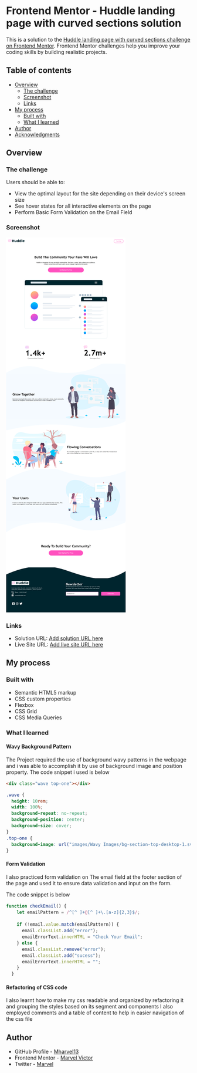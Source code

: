 # Frontend Mentor - Huddle landing page with curved sections solution

This is a solution to the [Huddle landing page with curved sections challenge on Frontend Mentor](https://www.frontendmentor.io/challenges/huddle-landing-page-with-curved-sections-5ca5ecd01e82137ec91a50f2). Frontend Mentor challenges help you improve your coding skills by building realistic projects. 

## Table of contents

- [Overview](#overview)
  - [The challenge](#the-challenge)
  - [Screenshot](#screenshot)
  - [Links](#links)
- [My process](#my-process)
  - [Built with](#built-with)
  - [What I learned](#what-i-learned)
  <!-- - [Useful resources](#useful-resources) -->
- [Author](#author)
- [Acknowledgments](#acknowledgments)


## Overview

### The challenge

Users should be able to:

- View the optimal layout for the site depending on their device's screen size
- See hover states for all interactive elements on the page
- Perform Basic Form Validation on the Email Field

### Screenshot

![My Solution Screenshot](./Screenshot(Desktop).png)


### Links

- Solution URL: [Add solution URL here](https://your-solution-url.com)
- Live Site URL: [Add live site URL here](https://your-live-site-url.com)

## My process

### Built with

- Semantic HTML5 markup
- CSS custom properties
- Flexbox
- CSS Grid
- CSS Media Queries


### What I learned

#### Wavy Background Pattern

The Project required the use of background wavy patterns in the webpage and i was able to accomplish it by use of background image and position property.
The code snippet i used is below

```html
<div class="wave top-one"></div>

```
```css
.wave {
  height: 10rem;
  width: 100%;
  background-repeat: no-repeat;
  background-position: center;
  background-size: cover;
}
.top-one {
  background-image: url("images/Wavy Images/bg-section-top-desktop-1.svg");
}

```

#### Form Validation
I also practiced form validation on The email field at the footer section of the page and used it to ensure data validation and input on the form.

The code snippet is below

```js
function checkEmail() {
    let emailPattern = /^[^ ]+@[^ ]+\.[a-z]{2,3}$/;

    if (!email.value.match(emailPattern)) {
      email.classList.add("error");
      emailErrorText.innerHTML = "Check Your Email";
    } else {
      email.classList.remove("error");
      email.classList.add("sucess");
      emailErrorText.innerHTML = "";
    }
  }
```
#### Refactoring of CSS code
I also learnt how to make my css readable and organized by refactoring it and grouping the styles based on its segment and components 
I also employed comments and a table of content to help in easier navigation of the css file



<!-- ### Useful resources

- [Example resource 1](https://www.example.com) - This helped me for XYZ reason. I really liked this pattern and will use it going forward.
- [Example resource 2](https://www.example.com) - This is an amazing article which helped me finally understand XYZ. I'd recommend it to anyone still learning this concept. -->


## Author


- GitHub Profile - [Mharvel13](https://github.com/Mharvel13)
- Frontend Mentor - [Marvel Victor](https://www.frontendmentor.io/profile/Mharvel13)
- Twitter - [Marvel](https://twitter.com/Mharvel_O)

